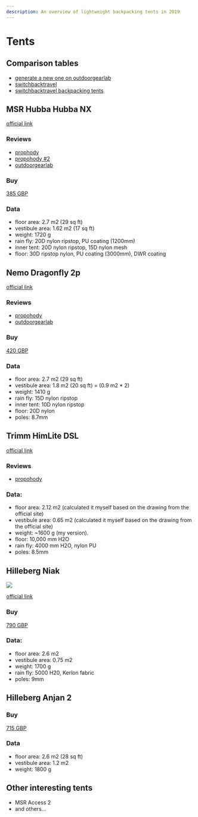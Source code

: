 ```yaml
---
description: An overview of lightweight backpacking tents in 2019
---
```


# Tents

## Comparison tables

* [generate a new one on outdoorgearlab](https://www.outdoorgearlab.com/topics/camping-and-hiking/best-backpacking-tent/ratings?checkedid_array%5B%5D=54670)
* [switchbacktravel](https://www.switchbacktravel.com/reviews/hilleberg-niak#table)
* [switchbacktravel backpacking tents](https://www.switchbacktravel.com/best-tents-backpacking)

## MSR Hubba Hubba NX

[official link](https://www.msrgear.com/ie/products/tents/hubba-hubba-nx-2-person-backpackingandnbsp%3Btent/06204.html?srd=true)

### Reviews

* [prophody](https://propohody.com/msr-hubba-hubba-nx-review/)
* [propohody \#2](https://propohody.com/msr-hubba-hubba-nx-2016/)
* [outdoorgearlab](https://www.outdoorgearlab.com/reviews/camping-and-hiking/backpacking-tent/msr-hubba-hubba-nx)

### Buy

[385 GBP](https://www.ultralightoutdoorgear.co.uk/equipment-c3/tents-shelters-c25/two-person-tents-c26/hubba-hubba-nx-tent-p2405)

### Data

* floor area: 2.7 m2 \(29 sq ft\)
* vestibule area: 1.62 m2 \(17 sq ft\)
* weight: 1720 g
* rain fly: 20D nylon ripstop, PU coating \(1200mm\)
* inner tent: 20D nylon ripstop, 15D nylon mesh
* floor: 30D ripstop nylon, PU coating \(3000mm\), DWR coating

## Nemo Dragonfly 2p

[official link](https://www.nemoequipment.com/product/dragonfly/)

### Reviews

* [propohody](https://propohody.com/nemo-dragonfly-2p-review/)
* [outdoorgearlab](https://www.outdoorgearlab.com/reviews/camping-and-hiking/backpacking-tent/nemo-dragonfly-2)

### Buy

[420 GBP](https://www.ultralightoutdoorgear.co.uk/equipment-c3/tents-shelters-c25/two-person-tents-c26/dragonfly-2p-tent-p11473)

### Data

* floor area: 2.7 m2 \(29 sq ft\)
* vestibule area: 1.8 m2 \(20 sq ft\) = \(0.9 m2 \* 2\)
* weight: 1410 g
* rain fly: 15D nylon ripstop
* inner tent: 10D nylon ripstop
* floor: 20D nylon
* poles: 8.7mm

## Trimm HimLite DSL

[official link](https://www.trimm.cz/en/catalog/himlite-dsl-c1247.htm)

### Reviews

* [propohody](https://propohody.com/trimm-himlite-dsl-review/)

### Data:

* floor area: 2.12 m2 \(calculated it myself based on the drawing from the official site\)
* vestibule area: 0.65 m2 \(calculated it myself based on the drawing from the official site\)
* weight: ~1600 g \(my version\).
* floor: 10,000 mm H2O
* rain fly: 4000 mm H2O, nylon PU
* poles: 8.5mm

## Hilleberg Niak

![](https://www.tauntonleisure.com/media/catalog/product/cache/1/image/9df78eab33525d08d6e5fb8d27136e95/h/i/hilleberg-niakgrn-srgbtag.jpg)

[official link](https://hilleberg.com/eng/tent/yellow-label-tents/niak/)

### Buy

[790 GBP](https://www.ultralightoutdoorgear.co.uk/equipment-c3/tents-shelters-c25/all-tents-c148/niak-2-person-tent-p10986)

### Data:

* floor area: 2.6 m2
* vestibule area: 0.75 m2
* weight: 1700 g
* rain fly: 5000 H20, Kerlon fabric
* poles: 9mm

## Hilleberg Anjan 2

### Buy

[715 GBP](https://www.ultralightoutdoorgear.co.uk/equipment-c3/tents-shelters-c25/all-tents-c148/anjan-2-tent-p10499)

### Data

* floor area: 2.6 m2 \(28 sq ft\)
* vestibule area: 1.2 m2
* weight: 1800 g

## Other interesting tents

* MSR Access 2
* and others...

